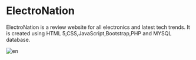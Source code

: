 # ElectroNation
ElectroNation is a review website for all electronics and latest tech trends.
It is created using HTML 5,CSS,JavaScript,Bootstrap,PHP and MYSQL database.

![en](https://user-images.githubusercontent.com/46229364/56602664-a03ccc80-661b-11e9-9198-f5a5e05c7e97.PNG)
